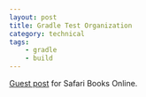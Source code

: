 ```yaml
---
layout: post
title: Gradle Test Organization
category: technical
tags:
    - gradle
    - build
---
```

[Guest post](http://blog.safaribooksonline.com/2013/08/22/gradle-test-organization/) for Safari Books Online.
